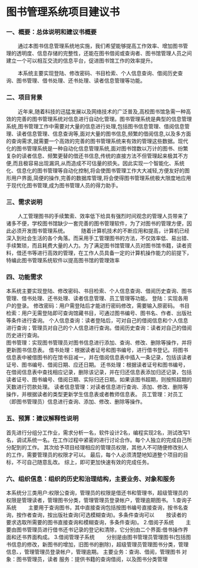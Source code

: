 图书管理系统项目建议书
======================================================================================================================
### 一、概要：总体说明和建议书概要
&#160;&#160;&#160;&#160;&#160;&#160;&#160;&#160;通过本图书信息管理系统地实施，我们希望能够提高工作效率、增加图书管理的透明度、信息存储的完整性，还能在图书借阅或查询者、图书馆管理人员之间建立一个可以相互交流的信息平台，促进图书馆工作的效率提升。

&#160;&#160;&#160;&#160;&#160;&#160;&#160;&#160;本系统主要实现登陆、修改密码、书目检索、个人信息查询、借阅历史查询、图书管理、借书处理、还书处理、读者信息管理等功能。
### 二、项目背景
&#160;&#160;&#160;&#160;&#160;&#160;&#160;&#160;近年来,随着科技的迅猛发展以及网络技术的广泛普及,高校图书馆急需一种高效的完善的图书管理系统对信息进行自动化管理。图书管理系统是典型的信息管理系统,图书管理工作中需要对大量的信息进行处理,包括图书信息管理、借阅信息管理、读者信息管理、信息查询等,面对大量的图书信息,频繁的借阅信息,以及多方面的查询需求,就需要一个高效的完善的图书管理系统来有效的管理这些数据。现代化的图书管理系统是一种自动化信息管理系统,面对图书馆数以万计的图书、纷繁复杂的读者信息、频繁更替的借还书信息,传统的直接方法不但管理起来极其不方便,而且极容易出现漏洞,从而造成不可估量的损失。因此实现一个智能化、系统化、信息化的图书管理等自动化控制,将会使图书管理工作大大减轻,方便友好的图形用户界面,简便的操作,完善的数据库管理,将会使得图书管理系统极大限度地应用于现代化图书管理,成为图书管理人员的得力助手。
### 三、需求说明
&#160;&#160;&#160;&#160;&#160;&#160;&#160;&#160;人工管理图书的手续繁索、效率低下给具有强烈时间观念的管理人员带来了诸多不便，学校图书馆缺少一套完善的图书管理软件，为了对图书的管理方便，因此必须开发图书管理系统。  &#160;&#160;&#160;&#160;&#160;&#160;&#160;&#160;随着计算机技术的不断应用和提高，计算机已经深入到社会生活的各个角落。而采用手工管理图书的方法，不仅效率低、易出错、手续繁琐，而且耗费大量的人力。为了满足图书馆管理人员对图书馆书籍，读者资料，借还书等进行高效的管理，在工作人员具备一定的计算机操作能力的前提下，特编此图书管理系统软件以提高图书馆的管理效率

### 四、功能需求
本系统主要实现登陆、修改密码、书目检索、个人信息查询、借阅历史查询、图书管理、借书处理、还书处理、读者信息管理、员工管理等功能。
登陆：实现各用户的登录。
修改密码：用户需登陆后才能进行密码修改，需要输入原密码。  书目检索：用户无需登陆即可查询馆藏书目，可通过图书编号、图书名、作者、出版社等条件进行查询。 个人信息查询：读者登陆后，可对自己的借阅信息和个人信息进行查询；管理员对自己的个人信息进行查询。借阅历史查询：读者对自己的借阅历史进行查询。  
图书管理：实现图书管理员对图书信息进行添加、查询、修改、删除等操作，并将更新图书信息表。 借书处理：根据读者证号和图书编号，进行借书登记。将图书信息表中被借图书的在馆书目减一，并在借阅信息表中插入一条记录，包括该读者证号、图书编号、借阅日期、应还日期。 还书处理：根据读者证号和图书编号，在借阅信息表中查找相应记录，删除该记录，并在归还信息表添加归还记录，包括读者证号、图书编号、借阅日期、实际归还日期。如果该图书超期，则按照超期的天数进行罚款处理。 读者信息管理：对读者信息进行查询、添加、修改、删除等操作，并根据读者的类型更新学生信息表或者教师信息表。 员工管理：对员工（即图书管理员）信息进行查询、添加、修改、删除等操作。

### 五、预算：建议解释性说明
首先进行分组分工作业，需求分析一名，软件设计2名，编程实现2名，测试改写1名，调试系统一名。在工作过程中紧密的进行讨论合作。每个人独立的完成自己所分配到的工作。
其次给予项目经理相应的管理员权限，其他人不可随便修改别人的工作，需要管理员的权限才可以。
最后，每个人必须清楚地知道整个项目的目标，不可自己随意乱改。
综上，即可更加快速有效的完成任务。

### 六、组织信息：组织的历史和治理结构，主要业务、对象和服务
本系统分三类用户:权限公查询，管理员的权限是借还书和管理书，超级管理员的权限是管理读者，管理图书分类，管理管理员登录帐户，管理逾期图书。
 1.查询子系统
　　主要用于查询图书，其中直接查询包括按图书编号直接查询，按书名查询，按作者查询，按出版社查询(可选模糊查询)。多条件查询可以 　　按读者的要求选取所需要的图书直接查询和模糊查询，多条件查询)。
 2.借阅子系统
　　主要由图书管理员进行借书还书记录的登记和清除，它分别由二个界面:借书操作界面和还书界面构成。
 3.借阅管理子系统
　　分别是由图书管理员管理图书(包括图书信息的修改，新图书的增加，旧图书的删除)，超级管理员管理图书分类，管理信息、，管理管理员登录帐户，管理逾期。
主要业务：查询、借阅，管理图书
对象：图书管理员，读者
服务：提供书籍的查询借阅，以及图书分类管理
